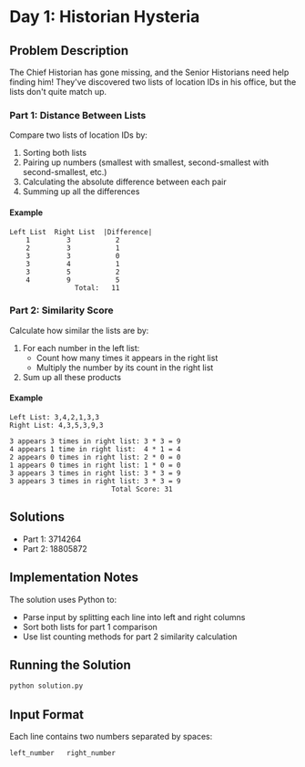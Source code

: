 # Day 1: Historian Hysteria

## Problem Description

The Chief Historian has gone missing, and the Senior Historians need help finding him! They've discovered two lists of location IDs in his office, but the lists don't quite match up.

### Part 1: Distance Between Lists

Compare two lists of location IDs by:
1. Sorting both lists
2. Pairing up numbers (smallest with smallest, second-smallest with second-smallest, etc.)
3. Calculating the absolute difference between each pair
4. Summing up all the differences

#### Example
```
Left List  Right List  |Difference|
    1         3           2
    2         3           1
    3         3           0
    3         4           1
    3         5           2
    4         9           5
                Total:   11
```

### Part 2: Similarity Score

Calculate how similar the lists are by:
1. For each number in the left list:
   - Count how many times it appears in the right list
   - Multiply the number by its count in the right list
2. Sum up all these products

#### Example
```
Left List: 3,4,2,1,3,3
Right List: 4,3,5,3,9,3

3 appears 3 times in right list: 3 * 3 = 9
4 appears 1 time in right list:  4 * 1 = 4
2 appears 0 times in right list: 2 * 0 = 0
1 appears 0 times in right list: 1 * 0 = 0
3 appears 3 times in right list: 3 * 3 = 9
3 appears 3 times in right list: 3 * 3 = 9
                         Total Score: 31
```

## Solutions

- Part 1: 3714264
- Part 2: 18805872

## Implementation Notes

The solution uses Python to:
- Parse input by splitting each line into left and right columns
- Sort both lists for part 1 comparison
- Use list counting methods for part 2 similarity calculation

## Running the Solution

```bash
python solution.py
```

## Input Format

Each line contains two numbers separated by spaces:
```
left_number   right_number
```